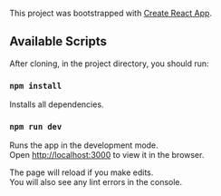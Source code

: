 This project was bootstrapped with [Create React App](https://github.com/facebook/create-react-app).

## Available Scripts

After cloning, in the project directory, you should run:

### `npm install`

Installs all dependencies.

### `npm run dev`

Runs the app in the development mode.<br>
Open [http://localhost:3000](http://localhost:3000) to view it in the browser.

The page will reload if you make edits.<br>
You will also see any lint errors in the console.
